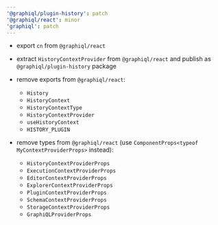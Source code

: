 ```yaml
---
'@graphiql/plugin-history': patch
'@graphiql/react': minor
'graphiql': patch
---
```


- export `cn` from `@graphiql/react`

- extract `HistoryContextProvider` from `@graphiql/react` and publish as `@graphiql/plugin-history` package

- remove exports from `@graphiql/react`:
  - `History`
  - `HistoryContext`
  - `HistoryContextType`
  - `HistoryContextProvider`
  - `useHistoryContext`
  - `HISTORY_PLUGIN`

- remove types from `@graphiql/react` (use `ComponentProps<typeof MyContextProviderProps>` instead):
  - `HistoryContextProviderProps`
  - `ExecutionContextProviderProps`
  - `EditorContextProviderProps`
  - `ExplorerContextProviderProps`
  - `PluginContextProviderProps`
  - `SchemaContextProviderProps`
  - `StorageContextProviderProps`
  - `GraphiQLProviderProps`
